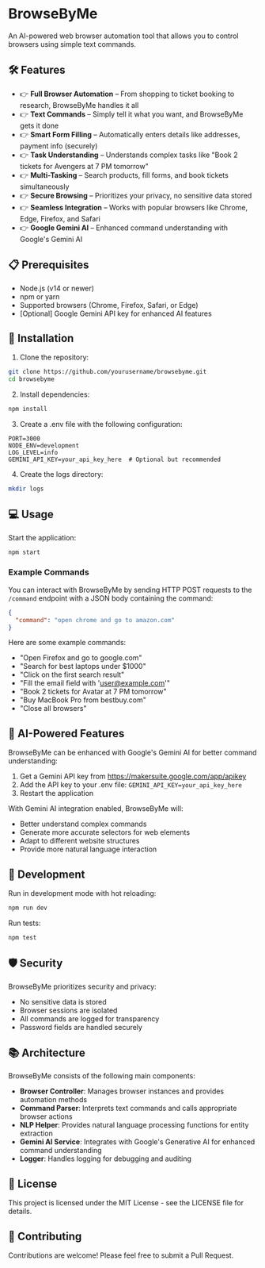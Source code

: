 # BrowseByMe

An AI-powered web browser automation tool that allows you to control browsers using simple text commands.

## 🛠 Features

- 👉 **Full Browser Automation** – From shopping to ticket booking to research, BrowseByMe handles it all
- 👉 **Text Commands** – Simply tell it what you want, and BrowseByMe gets it done
- 👉 **Smart Form Filling** – Automatically enters details like addresses, payment info (securely)
- 👉 **Task Understanding** – Understands complex tasks like "Book 2 tickets for Avengers at 7 PM tomorrow"
- 👉 **Multi-Tasking** – Search products, fill forms, and book tickets simultaneously
- 👉 **Secure Browsing** – Prioritizes your privacy, no sensitive data stored
- 👉 **Seamless Integration** – Works with popular browsers like Chrome, Edge, Firefox, and Safari
- 👉 **Google Gemini AI** – Enhanced command understanding with Google's Gemini AI

## 📋 Prerequisites

- Node.js (v14 or newer)
- npm or yarn
- Supported browsers (Chrome, Firefox, Safari, or Edge)
- [Optional] Google Gemini API key for enhanced AI features

## 🚀 Installation

1. Clone the repository:
```bash
git clone https://github.com/yourusername/browsebyme.git
cd browsebyme
```

2. Install dependencies:
```bash
npm install
```

3. Create a .env file with the following configuration:
```
PORT=3000
NODE_ENV=development
LOG_LEVEL=info
GEMINI_API_KEY=your_api_key_here  # Optional but recommended
```

4. Create the logs directory:
```bash
mkdir logs
```

## 💻 Usage

Start the application:
```bash
npm start
```

### Example Commands

You can interact with BrowseByMe by sending HTTP POST requests to the `/command` endpoint with a JSON body containing the command:

```json
{
  "command": "open chrome and go to amazon.com"
}
```

Here are some example commands:

- "Open Firefox and go to google.com"
- "Search for best laptops under $1000"
- "Click on the first search result"
- "Fill the email field with 'user@example.com'"
- "Book 2 tickets for Avatar at 7 PM tomorrow"
- "Buy MacBook Pro from bestbuy.com"
- "Close all browsers"

## 🧠 AI-Powered Features

BrowseByMe can be enhanced with Google's Gemini AI for better command understanding:

1. Get a Gemini API key from https://makersuite.google.com/app/apikey
2. Add the API key to your .env file: `GEMINI_API_KEY=your_api_key_here`
3. Restart the application

With Gemini AI integration enabled, BrowseByMe will:
- Better understand complex commands
- Generate more accurate selectors for web elements
- Adapt to different website structures
- Provide more natural language interaction

## 🔧 Development

Run in development mode with hot reloading:
```bash
npm run dev
```

Run tests:
```bash
npm test
```

## 🛡️ Security

BrowseByMe prioritizes security and privacy:

- No sensitive data is stored
- Browser sessions are isolated
- All commands are logged for transparency
- Password fields are handled securely

## 📚 Architecture

BrowseByMe consists of the following main components:

- **Browser Controller**: Manages browser instances and provides automation methods
- **Command Parser**: Interprets text commands and calls appropriate browser actions
- **NLP Helper**: Provides natural language processing functions for entity extraction
- **Gemini AI Service**: Integrates with Google's Generative AI for enhanced command understanding
- **Logger**: Handles logging for debugging and auditing

## 📄 License

This project is licensed under the MIT License - see the LICENSE file for details.

## 👥 Contributing

Contributions are welcome! Please feel free to submit a Pull Request. 